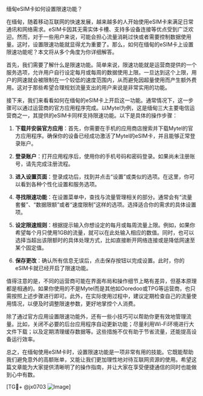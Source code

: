 缅甸eSIM卡如何设置限速功能？

在缅甸，随着移动互联网的快速发展，越来越多的人开始使用eSIM卡来满足日常通讯和网络需求。eSIM卡因其无需实体卡槽、支持多设备连接等优点受到广泛欢迎。然而，对于一些用户来说，可能会担心流量消耗过快或者需要控制数据使用量。这时，设置限速功能就显得尤为重要了。那么，如何在缅甸的eSIM卡上设置限速功能呢？本文将从多个角度为你详细解答。

首先，我们需要了解什么是限速功能。简单来说，限速功能就是运营商提供的一个服务选项，允许用户自行设定每月或每周的数据使用上限。一旦达到这个上限，用户的网速就会被限制在一个较低的速度范围内，从而避免因超量使用而产生额外费用。这对于那些希望合理规划流量支出的用户来说是非常实用的功能。

接下来，我们来看看如何在缅甸的eSIM卡上开启这一功能。通常情况下，这一步骤可以通过运营商的官方应用程序完成。以Mytel为例，这是缅甸三大主要电信运营商之一，其提供的eSIM卡同样支持限速功能。以下是具体的操作步骤：

1. **下载并安装官方应用**：首先，你需要在手机的应用商店搜索并下载Mytel的官方应用程序。确保你的设备已经成功激活了Mytel的eSIM卡，并且能够正常登录账户。

2. **登录账户**：打开应用程序后，使用你的手机号码和密码登录。如果尚未注册账号，请先完成注册流程。

3. **进入设置页面**：登录成功后，找到并点击“设置”或类似的选项。在这里，你可以看到各种个性化设置和服务选项。

4. **寻找限速功能**：在设置菜单中，查找与流量管理相关的部分。通常会有“流量套餐”、“数据限额”或者“速度限制”这样的选项。选择适合你的需求的具体设置项。

5. **设定限速规则**：根据提示输入你想设定的每月或每周流量上限。例如，如果你希望每个月只使用1GB的流量，就可以在此处输入相应的数值。同时，也可以选择当超出该限额时的具体处理方式，比如直接断开网络连接或是降低网速至某个固定值。

6. **保存更改**：确认所有信息无误后，点击保存按钮以完成设置。此时，你的eSIM卡就已经开启了限速功能。

值得注意的是，不同的运营商可能在界面布局和操作细节上略有差异，但基本原理都是相通的。如果你使用的不是Mytel而是其他如Ooredoo或TPG等运营商，也只需按照上述步骤进行即可。此外，在实际使用过程中，建议定期检查自己的流量使用情况，以便及时调整限速参数，更好地掌控个人消费。

除了通过官方应用设置限速功能外，还有一些小技巧可以帮助你更有效地管理流量。比如，关闭不必要的后台应用程序自动更新功能；尽量利用Wi-Fi环境进行大文件下载；以及定期清理缓存数据等。这些措施不仅有助于节省流量，还能提高设备运行效率。

总之，在缅甸使用eSIM卡时，设置限速功能是一项非常有用的技能。它既能帮助我们避免意外的高额账单，又能让我们更加理性地对待互联网资源的使用。希望这篇文章能为大家提供清晰明了的操作指南，并让大家在享受便捷通信的同时也能做到心中有数。

[TG💪+ @jx0703 ![Image](https://github.com/user-attachments/assets/dbca1d08-cadb-493c-b0ec-ad6f7a83f270)]